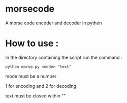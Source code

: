 # morsecode
A morse code encoder and decoder in python
<h1>How to use : </h1>
 
 In the directory containing the script run the command : <br> 
 ```
 python morse.py <mode> "text"
 ```
 mode must be a number <br>

 1 for encoding and 2 for decoding

 text must be closed within ""
